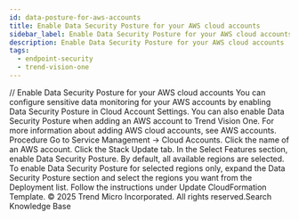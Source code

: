 ```yaml
---
id: data-posture-for-aws-accounts
title: Enable Data Security Posture for your AWS cloud accounts
sidebar_label: Enable Data Security Posture for your AWS cloud accounts
description: Enable Data Security Posture for your AWS cloud accounts
tags:
  - endpoint-security
  - trend-vision-one
---
```


/*<![CDATA[*/ $('#title').html($('meta[name=map-description]').attr('content')); /*]]>*/ Enable Data Security Posture for your AWS cloud accounts You can configure sensitive data monitoring for your AWS accounts by enabling Data Security Posture in Cloud Account Settings. You can also enable Data Security Posture when adding an AWS account to Trend Vision One. For more information about adding AWS cloud accounts, see AWS accounts. Procedure Go to Service Management → Cloud Accounts. Click the name of an AWS account. Click the Stack Update tab. In the Select Features section, enable Data Security Posture. By default, all available regions are selected. To enable Data Security Posture for selected regions only, expand the Data Security Posture section and select the regions you want from the Deployment list. Follow the instructions under Update CloudFormation Template. © 2025 Trend Micro Incorporated. All rights reserved.Search Knowledge Base